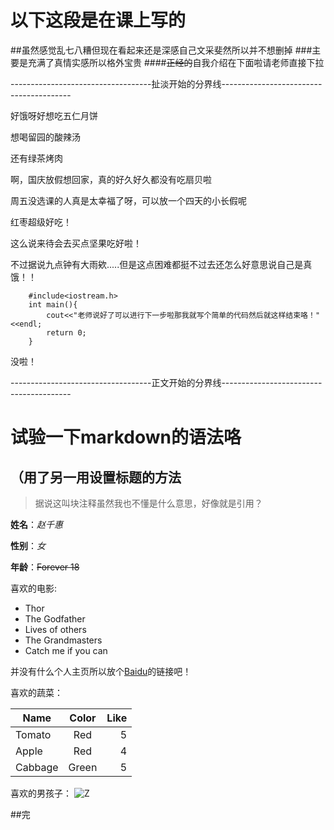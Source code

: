 # 以下这段是在课上写的
##虽然感觉乱七八糟但现在看起来还是深感自己文采斐然所以并不想删掉
###主要是充满了真情实感所以格外宝贵
####~~正经的~~自我介绍在下面啦请老师直接下拉


-----------------------------------扯淡开始的分界线----------------------------------------

好饿呀好想吃五仁月饼

想喝留园的酸辣汤

还有绿茶烤肉

啊，国庆放假想回家，真的好久好久都没有吃扇贝啦

周五没选课的人真是太幸福了呀，可以放一个四天的小长假呢

红枣超级好吃！

这么说来待会去买点坚果吃好啦！

不过据说九点钟有大雨欸.....但是这点困难都挺不过去还怎么好意思说自己是真饿！！

        #include<iostream.h>
        int main(){
            cout<<"老师说好了可以进行下一步啦那我就写个简单的代码然后就这样结束咯！"<<endl;
            return 0;
        }

没啦！

-----------------------------------正文开始的分界线----------------------------------------


试验一下markdown的语法咯
=
（用了另一用设置标题的方法
---

>据说这叫块注释虽然我也不懂是什么意思，好像就是引用？


**姓名**：*赵千惠*

**性别**：*女*

**年龄**：~~Forever 18~~


喜欢的电影:
* Thor
* The Godfather
* Lives of others
* The Grandmasters
* Catch me if you can

并没有什么个人主页所以放个[Baidu](http://baidu.com)的链接吧！


喜欢的蔬菜：

| Name          |Color          |Like   |
| ------------- |:-------------:| -----:|
| Tomato        | Red           |   5   |
| Apple         | Red           |   4   |
| Cabbage       | Green         |   5   |




喜欢的男孩子：
![Z](http://s3.sinaimg.cn/orignal/57560ac3gcf4dd9fe0da2&690)


##完

